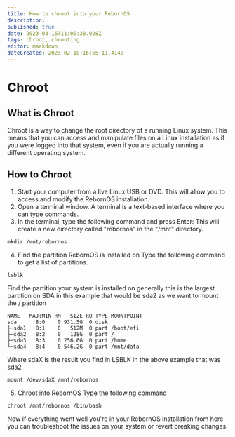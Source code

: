 ```yaml
---
title: How to chroot into your RebornOS
description: 
published: true
date: 2023-03-16T11:05:38.028Z
tags: chroot, chrooting
editor: markdown
dateCreated: 2023-02-18T16:55:11.414Z
---
```


# Chroot

## What is Chroot
Chroot is a way to change the root directory of a running Linux system. This means that you can access and manipulate files on a Linux installation as if you were logged into that system, even if you are actually running a different operating system.

## How to Chroot

1. Start your computer from a live Linux USB or DVD. This will allow you to access and modify the RebornOS installation.
2. Open a terminal window. A terminal is a text-based interface where you can type commands.
3. In the terminal, type the following command and press Enter:
This will create a new directory called "rebornos" in the "/mnt" directory.
```
mkdir /mnt/rebornos
```
4. Find the partition RebornOS is installed on
Type the following command to get a list of partitions.
``` 
lsblk
```
Find the partition your system is installed on generally this is the largest partition on SDA
in this example that would be sda2 as we want to mount the / partition 
```
NAME   MAJ:MIN RM   SIZE RO TYPE MOUNTPOINT
sda      8:0    0 931.5G  0 disk 
├─sda1   8:1    0   512M  0 part /boot/efi
├─sda2   8:2    0   128G  0 part /
├─sda3   8:3    0 256.6G  0 part /home
└─sda4   8:4    0 546.2G  0 part /mnt/data
```

Where sdaX is the result you find in LSBLK in the above example that was sda2
```
mount /dev/sdaX /mnt/rebornos
```
5. Chroot into RebornOS
Type the following command
```
chroot /mnt/rebornos /bin/bash
```
Now if everything went well you're  in your RebornOS installation from here you can troubleshoot the issues on your system or revert breaking changes.